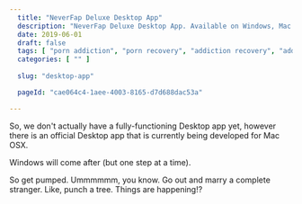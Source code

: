 ```yaml
---
  title: "NeverFap Deluxe Desktop App"
  description: "NeverFap Deluxe Desktop App. Available on Windows, Mac OSX and Linux you can now use NeverFap Deluxe on your desktop!"
  date: 2019-06-01
  draft: false
  tags: [ "porn addiction", "porn recovery", "addiction recovery", "addiction", "awareness", "nofap", "neverfap", "neverfap deluxe" ]
  categories: [ "" ]
  
  slug: "desktop-app"

  pageId: "cae064c4-1aee-4003-8165-d7d688dac53a"

---
```


So, we don't actually have a fully-functioning Desktop app yet, however there is an official Desktop app that is currently being developed for Mac OSX. 

Windows will come after (but one step at a time).

So get pumped. Ummmmmm, you know. Go out and marry a complete stranger. Like, punch a tree. Things are happening!?


